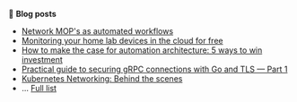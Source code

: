 <!--
**nleiva/nleiva** is a ✨ _special_ ✨ repository because its `README.md` (this file) appears on your GitHub profile.

Here are some ideas to get you started:

- 🔭 I’m currently working on ...
- 🌱 I’m currently learning ...
- 👯 I’m looking to collaborate on ...
- 🤔 I’m looking for help with ...
- 💬 Ask me about ...
- 📫 How to reach me: ...
- 😄 Pronouns: ...
- ⚡ Fun fact: ...
-->

📖 **Blog posts**
- [Network MOP's as automated workflows](https://www.ansible.com/blog/network-mops-as-automated-workflows)
- [Monitoring your home lab devices in the cloud for free](https://nleiva.medium.com/monitoring-your-home-lab-devices-in-the-cloud-for-free-54c4d11ac471)
- [How to make the case for automation architecture: 5 ways to win investment](https://www.redhat.com/architect/automation-architecture)
- [Practical guide to securing gRPC connections with Go and TLS — Part 1](https://itnext.io/practical-guide-to-securing-grpc-connections-with-go-and-tls-part-1-f63058e9d6d1)
- [Kubernetes Networking: Behind the scenes](https://medium.com/@nleiva/kubernetes-networking-behind-the-scenes-39a1ab1792bb)
- ... [Full list](https://github.com/nleiva/my-stuff)
